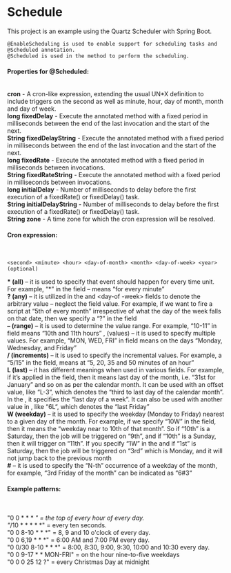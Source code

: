 # Schedule

This project is an example using the Quartz Scheduler with Spring Boot.

    @EnableScheduling is used to enable support for scheduling tasks and @Scheduled annotation.
    @Scheduled is used in the method to perform the scheduling.

**<h4>Properties for @Scheduled:</h4>**<br />
**cron** - A cron-like expression, extending the usual UN*X definition to include triggers on the second as well as minute, hour, day of month, month and day of week.<br />
**long fixedDelay** - Execute the annotated method with a fixed period in milliseconds between the end of the last invocation and the start of the next.<br />
**String fixedDelayString** - Execute the annotated method with a fixed period in milliseconds between the end of the last invocation and the start of the next.<br />
**long	fixedRate** - Execute the annotated method with a fixed period in milliseconds between invocations.<br />
**String fixedRateString** - Execute the annotated method with a fixed period in milliseconds between invocations.<br />
**long	initialDelay** - Number of milliseconds to delay before the first execution of a fixedRate() or fixedDelay() task.<br />
**String initialDelayString** - Number of milliseconds to delay before the first execution of a fixedRate() or fixedDelay() task.<br />
**String zone** - A time zone for which the cron expression will be resolved.<br />

**<h4>Cron expression:</h4>**<br />

    <second> <minute> <hour> <day-of-month> <month> <day-of-week> <year>(optional)

**\* (all)** – it is used to specify that event should happen for every time unit. For example, “*” in the <minute> field – means “for every minute”<br />
**? (any)** – it is utilized in the <day-of-month> and <day-of -week> fields to denote the arbitrary value – neglect the field value. For example, if we want to fire a script at “5th of every month” irrespective of what the day of the week falls on that date, then we specify a “?” in the <day-of-week> field<br />
**– (range)** – it is used to determine the value range. For example, “10-11” in <hour> field means “10th and 11th hours”
, (values) – it is used to specify multiple values. For example, “MON, WED, FRI” in <day-of-week> field means on the days “Monday, Wednesday, and Friday”<br />
**/ (increments)** – it is used to specify the incremental values. For example, a “5/15” in the <minute> field, means at “5, 20, 35 and 50 minutes of an hour”<br />
**L (last)** – it has different meanings when used in various fields. For example, if it’s applied in the <day-of-month> field, then it means last day of the month, i.e. “31st for January” and so on as per the calendar month. It can be used with an offset value, like “L-3“, which denotes the “third to last day of the calendar month”. In the <day-of-week>, it specifies the “last day of a week”. It can also be used with another value in <day-of-week>, like “6L“, which denotes the “last Friday”<br />
**W (weekday)** – it is used to specify the weekday (Monday to Friday) nearest to a given day of the month. For example, if we specify “10W” in the <day-of-month> field, then it means the “weekday near to 10th of that month”. So if “10th” is a Saturday, then the job will be triggered on “9th”, and if “10th” is a Sunday, then it will trigger on “11th”. If you specify “1W” in the <day-of-month> and if “1st” is Saturday, then the job will be triggered on “3rd” which is Monday, and it will not jump back to the previous month<br />
**#** – it is used to specify the “N-th” occurrence of a weekday of the month, for example, “3rd Friday of the month” can be indicated as “6#3“<br />

**<h4>Example patterns:</h4>**<br />

"0 0 * * * *" = the top of every hour of every day.<br />
"*/10 * * * * *" = every ten seconds.<br />
"0 0 8-10 * * *" = 8, 9 and 10 o'clock of every day.<br />
"0 0 6,19 * * *" = 6:00 AM and 7:00 PM every day.<br />
"0 0/30 8-10 * * *" = 8:00, 8:30, 9:00, 9:30, 10:00 and 10:30 every day.<br />
"0 0 9-17 * * MON-FRI" = on the hour nine-to-five weekdays<br />
"0 0 0 25 12 ?" = every Christmas Day at midnight
